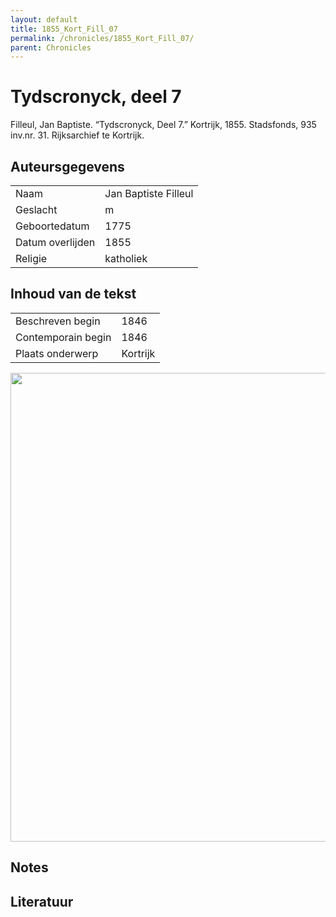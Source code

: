 ```yaml
---
layout: default
title: 1855_Kort_Fill_07
permalink: /chronicles/1855_Kort_Fill_07/
parent: Chronicles
--- 
```



# Tydscronyck, deel 7 

Filleul, Jan Baptiste. “Tydscronyck, Deel 7.” Kortrijk, 1855. Stadsfonds, 935 inv.nr. 31. Rijksarchief te Kortrijk. 

## Auteursgegevens 

| | | 
| --------------- | --------------- | 
| Naam | Jan Baptiste Filleul | 
| Geslacht | m | 
 | Geboortedatum | 1775 | 
| Datum overlijden | 1855 | 
| Religie | katholiek | 

## Inhoud van de tekst 

| | | 
| --------------- | --------------- | 
| Beschreven begin | 1846 | 
| Contemporain begin | 1846 | 
| Plaats onderwerp | Kortrijk | 

[<img src="..\..\barplots_chronicles\1855_Kort_Fill_07.jpg" width="750"/>](..\..\barplots_chronicles\1855_Kort_Fill_07.jpg) 

## Notes 

## Literatuur 

